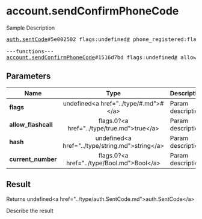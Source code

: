 # account.sendConfirmPhoneCode

Sample Description

<pre>
<a href="../constructor/auth.sentCode">auth.sentCode</a>#5e002502 flags:undefined<a href="../type/#.md">#</a> phone_registered:flags.0?<a href="../type/true.md">true</a> type:undefined<a href="../type/auth.SentCodeType.md">auth.SentCodeType</a> phone_code_hash:undefined<a href="../type/string.md">string</a> next_type:flags.1?<a href="../type/auth.CodeType.md">auth.CodeType</a> timeout:flags.2?<a href="../type/int.md">int</a> = undefined<a href="../type/auth.SentCode.md">auth.SentCode</a>;

---functions---
<a href="../method/account.sendConfirmPhoneCode.md">account.sendConfirmPhoneCode</a>#1516d7bd flags:undefined<a href="../type/#.md">#</a> allow_flashcall:flags.0?<a href="../type/true.md">true</a> hash:undefined<a href="../type/string.md">string</a> current_number:flags.0?<a href="../type/Bool.md">Bool</a> = undefined<a href="../type/auth.SentCode.md">auth.SentCode</a>;
</pre>

## Parameters

| Name | Type | Description |
|------|:----:|-------------|
| **flags** | undefined&lt;a href=&#34;../type/#.md&#34;&gt;#&lt;/a&gt; | Param description |
| **allow_flashcall** | flags.0?&lt;a href=&#34;../type/true.md&#34;&gt;true&lt;/a&gt; | Param description |
| **hash** | undefined&lt;a href=&#34;../type/string.md&#34;&gt;string&lt;/a&gt; | Param description |
| **current_number** | flags.0?&lt;a href=&#34;../type/Bool.md&#34;&gt;Bool&lt;/a&gt; | Param description |

## Result

Returns undefined&lt;a href=&#34;../type/auth.SentCode.md&#34;&gt;auth.SentCode&lt;/a&gt;

Describe the result

